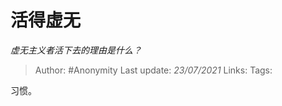 # 活得虚无
*虚无主义者活下去的理由是什么？*

> Author: #Anonymity
> Last update: *23/07/2021* 
> Links:
> Tags:    



习惯。



